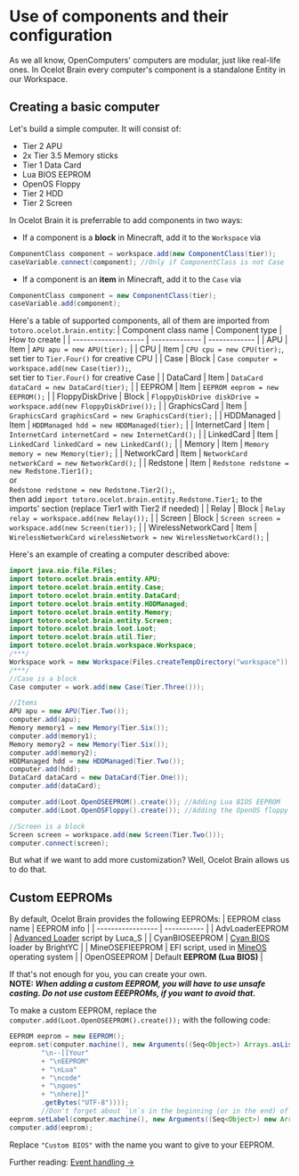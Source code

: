 # Use of components and their configuration

As we all know, OpenComputers' computers are modular, just like real-life ones. 
In Ocelot Brain every computer's component is a standalone Entity in our Workspace.  

## Creating a basic computer

Let's build a simple computer. It will consist of:
* Tier 2 APU
* 2x Tier 3.5 Memory sticks
* Tier 1 Data Card
* Lua BIOS EEPROM
* OpenOS Floppy
* Tier 2 HDD
* Tier 2 Screen

In Ocelot Brain it is preferrable to add components in two ways:
* If a component is a **block** in Minecraft, add it to the `Workspace` via 
```java
ComponentClass component = workspace.add(new ComponentClass(tier));
caseVariable.connect(component); //Only if ComponentClass is not Case
```
* If a component is an **item** in Minecraft, add it to the `Case` via 
```java
ComponentClass component = new ComponentClass(tier);
caseVariable.add(component);
```

Here's a table of supported components, all of them are imported from `totoro.ocelot.brain.entity`:
| Component class name | Component type | How to create |
| -------------------- | -------------- | ------------- |
| APU | Item | `APU apu = new APU(tier);` |
| CPU | Item | `CPU cpu = new CPU(tier);`,<br>set tier to `Tier.Four()` for creative CPU |
| Case | Block | `Case computer = workspace.add(new Case(tier));`,<br>set tier to `Tier.Four()` for creative Case |
| DataCard | Item | `DataCard dataCard = new DataCard(tier);` |
| EEPROM | Item | `EEPROM eeprom = new EEPROM();` |
| FloppyDiskDrive | Block | `FloppyDiskDrive diskDrive = workspace.add(new FloppyDiskDrive());` |
| GraphicsCard | Item | `GraphicsCard graphicsCard = new GraphicsCard(tier);` |
| HDDManaged | Item | `HDDManaged hdd = new HDDManaged(tier);` |
| InternetCard | Item | `InternetCard internetCard = new InternetCard();` |
| LinkedCard | Item | `LinkedCard linkedCard = new LinkedCard();` |
| Memory | Item | `Memory memory = new Memory(tier);` |
| NetworkCard | Item | `NetworkCard networkCard = new NetworkCard();` |
| Redstone | Item | `Redstone redstone = new Redstone.Tier1();`<br>or<br>`Redstone redstone = new Redstone.Tier2();`,<br> then add `import totoro.ocelot.brain.entity.Redstone.Tier1;` to the imports' section (replace Tier1 with Tier2 if needed) |
| Relay | Block | `Relay relay = workspace.add(new Relay());` |
| Screen | Block | `Screen screen = workspace.add(new Screen(tier));` |
| WirelessNetworkCard | Item | `WirelessNetworkCard wirelessNetwork = new WirelessNetworkCard();` |

Here's an example of creating a computer described above:
```java
import java.nio.file.Files;
import totoro.ocelot.brain.entity.APU;
import totoro.ocelot.brain.entity.Case;
import totoro.ocelot.brain.entity.DataCard;
import totoro.ocelot.brain.entity.HDDManaged;
import totoro.ocelot.brain.entity.Memory;
import totoro.ocelot.brain.entity.Screen;
import totoro.ocelot.brain.loot.Loot;
import totoro.ocelot.brain.util.Tier;
import totoro.ocelot.brain.workspace.Workspace;
/***/
Workspace work = new Workspace(Files.createTempDirectory("workspace"));
/***/
//Case is a block
Case computer = work.add(new Case(Tier.Three()));

//Items
APU apu = new APU(Tier.Two());
computer.add(apu);
Memory memory1 = new Memory(Tier.Six());
computer.add(memory1);
Memory memory2 = new Memory(Tier.Six());
computer.add(memory2);
HDDManaged hdd = new HDDManaged(Tier.Two());
computer.add(hdd);
DataCard dataCard = new DataCard(Tier.One());
computer.add(dataCard);

computer.add(Loot.OpenOSEEPROM().create()); //Adding Lua BIOS EEPROM
computer.add(Loot.OpenOSFloppy().create()); //Adding the OpenOS floppy

//Screen is a block
Screen screen = workspace.add(new Screen(Tier.Two()));
computer.connect(screen);
```

But what if we want to add more customization? Well, Ocelot Brain allows us to do that.

## Custom EEPROMs

By default, Ocelot Brain provides the following EEPROMs:
| EEPROM class name | EEPROM info |
| ----------------- | ----------- |
| AdvLoaderEEPROM | [Advanced Loader](https://oc.cil.li/topic/1707-advancedloader-better-bios/) script by Luca_S |
| CyanBIOSEEPROM | [Cyan BIOS](https://github.com/BrightYC/Cyan) loader by BrightYC |
| MineOSEFIEEPROM | EFI script, used in [MineOS](https://github.com/IgorTimofeev/MineOS) operating system |
| OpenOSEEPROM | Default **EEPROM (Lua BIOS)** |

If that's not enough for you, you can create your own.  
**NOTE: *When adding a custom EEPROM, you will have to use unsafe casting. Do not use custom EEEPROMs, if you want to avoid that.***

To make a custom EEPROM, replace the `computer.add(Loot.OpenOSEEPROM().create());` with the following code:
```java
EEPROM eeprom = new EEPROM();
eeprom.set(computer.machine(), new Arguments((Seq<Object>) Arrays.asList(
        "\n--[[Your"
        + "\nEEPROM"
        + "\nLua"
        + "\ncode"
        + "\ngoes"
        + "\nhere]]"
        .getBytes("UTF-8"))));
        //Don't forget about `\n`s in the beginning (or in the end) of every line
eeprom.setLabel(computer.machine(), new Arguments((Seq<Object>) new ArrayList<byte[]>(Arrays.asList("Custom BIOS".getBytes()))));
computer.add(eeprom);
```
Replace `"Custom BIOS"` with the name you want to give to your EEPROM.

Further reading: [Event handling ->](https://vladg24yt.github.io/Ocelot-Java-Wiki/en/event_handling)
